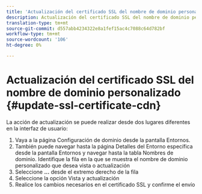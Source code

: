 ```yaml
---
title: 'Actualización del certificado SSL del nombre de dominio personalizado '
description: Actualización del certificado SSL del nombre de dominio personalizado
translation-type: tm+mt
source-git-commit: d557abb4234322e8a1fef15ac4c7088c64d782bf
workflow-type: tm+mt
source-wordcount: '106'
ht-degree: 0%

---
```


# Actualización del certificado SSL del nombre de dominio personalizado {#update-ssl-certificate-cdn}

La acción de actualización se puede realizar desde dos lugares diferentes en la interfaz de usuario:

1. Vaya a la página Configuración de dominio desde la pantalla Entornos.
1. También puede navegar hasta la página Detalles del Entorno específica desde la pantalla Entornos y navegar hasta la tabla Nombres de dominio.
Identifique la fila en la que se muestra el nombre de dominio personalizado que desea vista o actualización
1. Seleccione **...** desde el extremo derecho de la fila
1. Seleccione la opción Vista y actualización
1. Realice los cambios necesarios en el certificado SSL y confirme el envío

